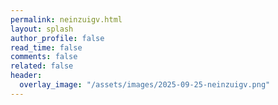 ```yaml
---
permalink: neinzuigv.html
layout: splash
author_profile: false
read_time: false
comments: false
related: false
header:
  overlay_image: "/assets/images/2025-09-25-neinzuigv.png"
---
```

